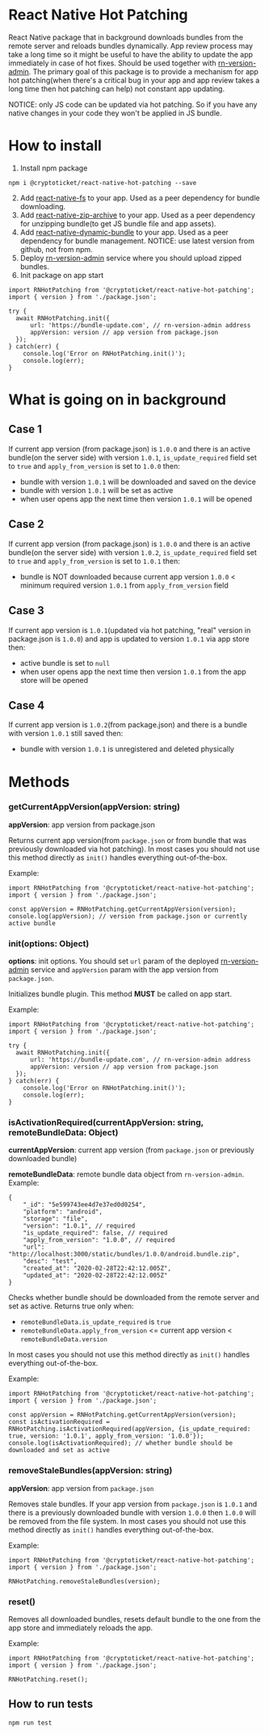 # React Native Hot Patching

React Native package that in background downloads bundles from the remote server and reloads bundles dynamically. App review process may take a long time so it might be useful to have the ability to update the app immediately in case of hot fixes. Should be used together with [rn-version-admin](https://github.com/cryptoticket/rn-version-admin). The primary goal of this package is to provide a mechanism for app hot patching(when there's a critical bug in your app and app review takes a long time then hot patching can help) not constant app updating.

NOTICE: only JS code can be updated via hot patching. So if you have any native changes in your code they won't be applied in JS bundle.

# How to install

1. Install npm package
```
npm i @cryptoticket/react-native-hot-patching --save
```
2. Add [react-native-fs](https://github.com/itinance/react-native-fs) to your app. Used as a peer dependency for bundle downloading.
3. Add [react-native-zip-archive](https://github.com/mockingbot/react-native-zip-archive) to your app. Used as a peer dependency for unzipping bundle(to get JS bundle file and app assets).
4. Add [react-native-dynamic-bundle](https://github.com/mauritsd/react-native-dynamic-bundle) to your app. Used as a peer dependency for bundle management. NOTICE: use latest version from github, not from npm.
5. Deploy [rn-version-admin](https://github.com/cryptoticket/rn-version-admin) service where you should upload zipped bundles.
6. Init package on app start
```
import RNHotPatching from '@cryptoticket/react-native-hot-patching';
import { version } from './package.json';

try {
  await RNHotPatching.init({
      url: 'https://bundle-update.com', // rn-version-admin address 
      appVersion: version // app version from package.json
  });
} catch(err) {
	console.log('Error on RNHotPatching.init()');
    console.log(err);
}
```

# What is going on in background

## Case 1
If current app version (from package.json) is `1.0.0` and there is an active bundle(on the server side) with version `1.0.1`, `is_update_required` field set to `true` and `apply_from_version` is set to `1.0.0` then:
- bundle with version `1.0.1` will be downloaded and saved on the device
- bundle with version `1.0.1` will be set as active
- when user opens app the next time then version `1.0.1` will be opened

## Case 2
If current app version (from package.json) is `1.0.0` and there is an active bundle(on the server side) with version `1.0.2`, `is_update_required` field set to `true` and `apply_from_version` is set to `1.0.1` then:
- bundle is NOT downloaded because current app version `1.0.0` < minimum required version `1.0.1` from `apply_from_version` field

## Case 3
If current app version is `1.0.1`(updated via hot patching, "real" version in package.json is `1.0.0`) and app is updated to version `1.0.1` via app store then:
- active bundle is set to `null`
- when user opens app the next time then version `1.0.1` from the app store will be opened

## Case 4
If current app version is `1.0.2`(from package.json) and there is a bundle with version `1.0.1` still saved then:
- bundle with version `1.0.1` is unregistered and deleted physically


# Methods

### getCurrentAppVersion(appVersion: string)
**appVersion**: app version from package.json

Returns current app version(from `package.json` or from bundle that was previously downloaded via hot patching). In most cases you should not use this method directly as `init()` handles everything out-of-the-box.

Example:
```
import RNHotPatching from '@cryptoticket/react-native-hot-patching';
import { version } from './package.json';

const appVersion = RNHotPatching.getCurrentAppVersion(version);
console.log(appVersion); // version from package.json or currently active bundle
```

### init(options: Object)
**options**: init options. You should set `url` param of the deployed [rn-version-admin](https://github.com/cryptoticket/rn-version-admin) service and `appVersion` param with the app version from `package.json`.

Initializes bundle plugin. This method **MUST** be called on app start.

Example:
```
import RNHotPatching from '@cryptoticket/react-native-hot-patching';
import { version } from './package.json';

try {
  await RNHotPatching.init({
      url: 'https://bundle-update.com', // rn-version-admin address 
      appVersion: version // app version from package.json
  });
} catch(err) {
	console.log('Error on RNHotPatching.init()');
    console.log(err);
}
```

### isActivationRequired(currentAppVersion: string, remoteBundleData: Object)
**currentAppVersion**: current app version (from `package.json` or previously downloaded bundle)

**remoteBundleData**: remote bundle data object from `rn-version-admin`. Example:
```
{
    "_id": "5e599743ee4d7e37ed0d0254",
    "platform": "android",
    "storage": "file",
    "version": "1.0.1", // required
    "is_update_required": false, // required
    "apply_from_version": "1.0.0", // required
    "url": "http://localhost:3000/static/bundles/1.0.0/android.bundle.zip",
    "desc": "test",
    "created_at": "2020-02-28T22:42:12.005Z",
    "updated_at": "2020-02-28T22:42:12.005Z"
}
```

Checks whether bundle should be downloaded from the remote server and set as active. Returns true only when:
- `remoteBundleData.is_update_required` is `true`
- `remoteBundleData.apply_from_version` <= current app version < `remoteBundleData.version`

In most cases you should not use this method directly as `init()` handles everything out-of-the-box.

Example:
```
import RNHotPatching from '@cryptoticket/react-native-hot-patching';
import { version } from './package.json';

const appVersion = RNHotPatching.getCurrentAppVersion(version);
const isActivationRequired = RNHotPatching.isActivationRequired(appVersion, {is_update_required: true, version: '1.0.1', apply_from_version: '1.0.0'});
console.log(isActivationRequired); // whether bundle should be downloaded and set as active
```

### removeStaleBundles(appVersion: string)
**appVersion**: app version from `package.json`

Removes stale bundles. If your app version from `package.json` is `1.0.1` and there is a previously downloaded bundle with version `1.0.0` then `1.0.0` will be removed from the file system. In most cases you should not use this method directly as `init()` handles everything out-of-the-box.

Example:
```
import RNHotPatching from '@cryptoticket/react-native-hot-patching';
import { version } from './package.json';

RNHotPatching.removeStaleBundles(version);
```

### reset()

Removes all downloaded bundles, resets default bundle to the one from the app store and immediately reloads the app.

Example:
```
import RNHotPatching from '@cryptoticket/react-native-hot-patching';
import { version } from './package.json';

RNHotPatching.reset();
```

## How to run tests
```
npm run test
```
